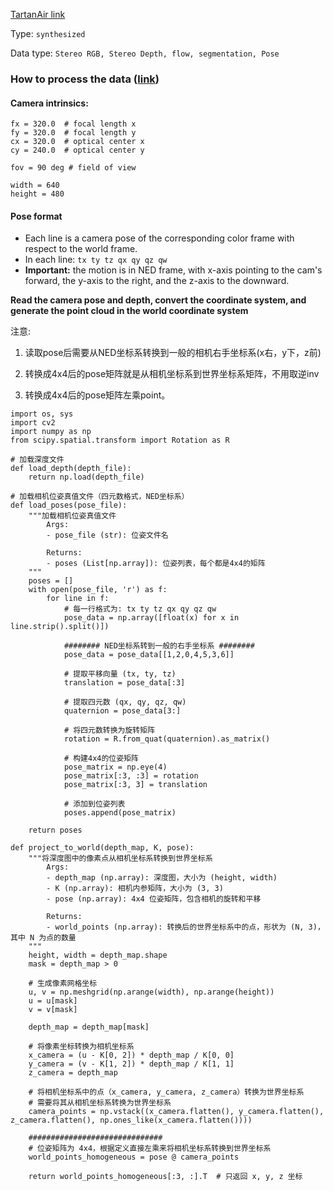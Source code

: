[TartanAir link](https://theairlab.org/tartanair-dataset/)

Type: `synthesized`

Data type: `Stereo RGB, Stereo Depth, flow, segmentation, Pose`

### How to process the data ([link](https://github.com/castacks/tartanair_tools/blob/master/data_type.md))

#### Camera intrinsics:
```
fx = 320.0  # focal length x
fy = 320.0  # focal length y
cx = 320.0  # optical center x
cy = 240.0  # optical center y

fov = 90 deg # field of view

width = 640
height = 480
```

#### Pose format

- Each line is a camera pose of the corresponding color frame with respect to the world frame.
- In each line: `tx ty tz qx qy qz qw`
- **Important:** the motion is in NED frame, with x-axis pointing to the cam's forward, the y-axis to the right, and the z-axis to the downward.

**Read the camera pose and depth, convert the coordinate system, and generate the point cloud in the world coordinate system**

注意:

1. 读取pose后需要从NED坐标系转换到一般的相机右手坐标系(x右，y下，z前)
   
2. 转换成4x4后的pose矩阵就是从相机坐标系到世界坐标系矩阵，不用取逆inv
   
3. 转换成4x4后的pose矩阵左乘point。
   
```
import os, sys
import cv2
import numpy as np
from scipy.spatial.transform import Rotation as R

# 加载深度文件
def load_depth(depth_file):
    return np.load(depth_file)

# 加载相机位姿真值文件（四元数格式，NED坐标系）
def load_poses(pose_file):
    """加载相机位姿真值文件
        Args:
        - pose_file (str): 位姿文件名

        Returns:
        - poses (List[np.array]): 位姿列表，每个都是4x4的矩阵
    """
    poses = []
    with open(pose_file, 'r') as f:
        for line in f:
            # 每一行格式为: tx ty tz qx qy qz qw
            pose_data = np.array([float(x) for x in line.strip().split()])
            
            ######## NED坐标系转到一般的右手坐标系 ########
            pose_data = pose_data[[1,2,0,4,5,3,6]]
            
            # 提取平移向量 (tx, ty, tz)
            translation = pose_data[:3]
            
            # 提取四元数 (qx, qy, qz, qw)
            quaternion = pose_data[3:]
            
            # 将四元数转换为旋转矩阵
            rotation = R.from_quat(quaternion).as_matrix()
            
            # 构建4x4的位姿矩阵
            pose_matrix = np.eye(4)
            pose_matrix[:3, :3] = rotation
            pose_matrix[:3, 3] = translation
            
            # 添加到位姿列表
            poses.append(pose_matrix)
    
    return poses

def project_to_world(depth_map, K, pose):
    """将深度图中的像素点从相机坐标系转换到世界坐标系
        Args:
        - depth_map (np.array): 深度图，大小为 (height, width)
        - K (np.array): 相机内参矩阵，大小为 (3, 3)
        - pose (np.array): 4x4 位姿矩阵，包含相机的旋转和平移

        Returns:
        - world_points (np.array): 转换后的世界坐标系中的点，形状为 (N, 3)，其中 N 为点的数量
    """
    height, width = depth_map.shape
    mask = depth_map > 0

    # 生成像素网格坐标
    u, v = np.meshgrid(np.arange(width), np.arange(height))
    u = u[mask]
    v = v[mask]

    depth_map = depth_map[mask]

    # 将像素坐标转换为相机坐标系
    x_camera = (u - K[0, 2]) * depth_map / K[0, 0]
    y_camera = (v - K[1, 2]) * depth_map / K[1, 1]
    z_camera = depth_map

    # 将相机坐标系中的点（x_camera, y_camera, z_camera）转换为世界坐标系
    # 需要将其从相机坐标系转换为世界坐标系
    camera_points = np.vstack((x_camera.flatten(), y_camera.flatten(), z_camera.flatten(), np.ones_like(x_camera.flatten())))
    
    ##############################
    # 位姿矩阵为 4x4，根据定义直接左乘来将相机坐标系转换到世界坐标系
    world_points_homogeneous = pose @ camera_points
    
    return world_points_homogeneous[:3, :].T  # 只返回 x, y, z 坐标
```
